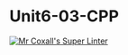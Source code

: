 # Unit6-03-CPP
[![Mr Coxall's Super Linter](https://github.com/ICS3U-C-Programming-LukeD/Unit6-03-CPP/workflows/Mr%20Coxall's%20Super%20Linter/badge.svg)](https://github.com/ICS3U-C-Programming-LukeD/Unit6-03-CPP/actions/)
